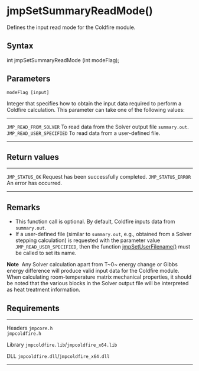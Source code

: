 jmpSetSummaryReadMode()
=======================

Defines the input read mode for the Coldfire module.

Syntax
------

int jmpSetSummaryReadMode (int modeFlag);

Parameters
----------

`modeFlag [input]`

Integer that specifies how to obtain the input data required to perform
a Coldfire calculation. This parameter can take one of the following
values:

  --------------------------- ---------------------------------------------------------
  `JMP_READ_FROM_SOLVER`      To read data from the Solver output file `summary.out`.
  `JMP_READ_USER_SPECIFIED`   To read data from a user-defined file.
  --------------------------- ---------------------------------------------------------

Return values
-------------

  -------------------- ------------------------------------------
  `JMP_STATUS_OK`      Request has been successfully completed.
  `JMP_STATUS_ERROR`   An error has occurred.
  -------------------- ------------------------------------------

Remarks
-------

-   This function call is optional. By default, Coldfire inputs data
    from `summary.out`.
-   If a user-defined file (similar to `summary.out`, e.g., obtained
    from a Solver stepping calculation) is requested with the parameter
    value `JMP_READ_USER_SPECIFIED`, then the function
    [jmpSetUserFilename()](jmpSetUserFilename.htm) must be called to set
    its name.

**Note**  Any Solver calculation apart from T~0~ energy change or Gibbs
energy difference will produce valid input data for the Coldfire module.
When calculating room-temperature matrix mechanical properties, it
should be noted that the various blocks in the Solver output file will
be interpreted as heat treatment information.

Requirements
------------

  --------- -----------------------------------------
  Headers   `jmpcore.h`\
            `jmpcoldfire.h`

  Library   `jmpcoldfire.lib`/`jmpcoldfire_x64.lib`

  DLL       `jmpcoldfire.dll`/`jmpcoldfire_x64.dll`
  --------- -----------------------------------------



